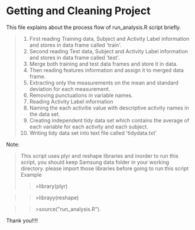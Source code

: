 Getting and Cleaning Project
============================

This file explains about the process flow of run_analysis.R script briefly.

>1. First reading Training data, Subject and Activity Label information and stores in data frame called 'train'.
>2. Second reading Test data, Subject and Activity Label information and stores in data frame called 'test'.
>3. Merge both training and test data frames and store it in data.
>4. Then reading features information and assign it to merged data frame.
>5. Extracting only the measurements on the mean and standard deviation for each measurement.
>6. Removing punctuations in variable names.
>7. Reading Activity Label information
>8. Naming the each activitie value with descriptive activity names in the data set.
>9. Creating independent tidy data set which contains the average of each variable for each activity and each subject.
>10. Writing tidy data set into text file called 'tidydata.txt'

Note:
>This script uses plyr and reshape libraries and inorder to run this script, you should keep Samsung data folder in your working directory. please import those libraries before going to run this script
>Example
>> \>library(plyr)

>> \>librayy(reshape)

>> \>source("run_analysis.R").

Thank you!!!!

